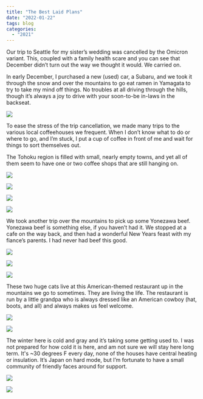 ```yaml
---
title: "The Best Laid Plans"
date: "2022-01-22"
tags: blog
categories: 
  - "2021"
---
```


Our trip to Seattle for my sister’s wedding was cancelled by the Omicron variant. This, coupled with a family health scare and you can see that December didn’t turn out the way we thought it would. We carried on.

In early December, I purchased a new (used) car, a Subaru, and we took it through the snow and over the mountains to go eat ramen in Yamagata to try to take my mind off things. No troubles at all driving through the hills, though it’s always a joy to drive with your soon-to-be in-laws in the backseat.

![](images/DSCF8112-scaled.jpg)

To ease the stress of the trip cancellation, we made many trips to the various local coffeehouses we frequent. When I don’t know what to do or where to go, and I’m stuck, I put a cup of coffee in front of me and wait for things to sort themselves out.

The Tohoku region is filled with small, nearly empty towns, and yet all of them seem to have one or two coffee shops that are still hanging on.

![](images/DSCF8422-scaled.jpg)

![](images/DSCF8407-scaled.jpg)

![](images/DSCF8279-scaled.jpg)

![](images/DSCF8292-scaled.jpg)

We took another trip over the mountains to pick up some Yonezawa beef. Yonezawa beef is something else, if you haven’t had it. We stopped at a cafe on the way back, and then had a wonderful New Years feast with my fiance’s parents. I had never had beef this good.

![](images/DSCF8016-scaled.jpg)

![](images/DSCF7956-scaled.jpg)

![](images/DSCF8443-scaled.jpg)

These two huge cats live at this American-themed restaurant up in the mountains we go to sometimes. They are living the life. The restaurant is run by a little grandpa who is always dressed like an American cowboy (hat, boots, and all) and always makes us feel welcome.

![](images/DSCF8048-scaled.jpg)

![](images/DSCF8049-scaled.jpg)

The winter here is cold and gray and it’s taking some getting used to. I was not prepared for how cold it is here, and am not sure we will stay here long term. It's ~30 degrees F every day, none of the houses have central heating or insulation. It’s Japan on hard mode, but I’m fortunate to have a small community of friendly faces around for support.

![](images/DSCF8030-scaled.jpg)

![](images/DSCF8306-scaled.jpg)